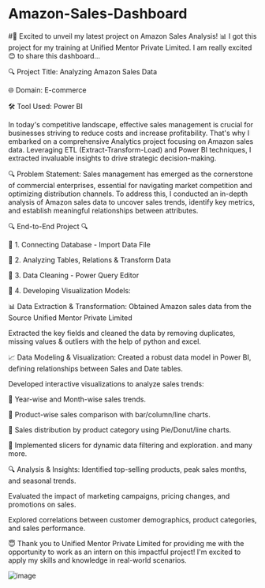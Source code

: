 # Amazon-Sales-Dashboard
#🚀 Excited to unveil my latest project on Amazon Sales Analysis! 📊
I got this project for my training at Unified Mentor Private Limited. I am really excited 😊 to share this dashboard...


🔍 Project Title: Analyzing Amazon Sales Data

🌐 Domain: E-commerce

🛠 Tool Used: Power BI


In today's competitive landscape, effective sales management is crucial for businesses striving to reduce costs and increase profitability. That's why I embarked on a comprehensive Analytics project focusing on Amazon sales data. Leveraging ETL (Extract-Transform-Load) and Power BI techniques, I extracted invaluable insights to drive strategic decision-making.

🔍 Problem Statement:
Sales management has emerged as the cornerstone of commercial enterprises, essential for navigating market competition and optimizing distribution channels. To address this, I conducted an in-depth analysis of Amazon sales data to uncover sales trends, identify key metrics, and establish meaningful relationships between attributes.

🔍 End-to-End Project 🔍

🔗 1. Connecting Database - Import Data File

🔗 2. Analyzing Tables, Relations & Transform Data

🔗 3. Data Cleaning - Power Query Editor 

🔗 4. Developing Visualization Models:

📊 Data Extraction & Transformation:
Obtained Amazon sales data from the Source Unified Mentor Private Limited

Extracted the key fields and cleaned the data by removing duplicates, missing values & outliers with the help of python and excel.

📈 Data Modeling & Visualization:
Created a robust data model in Power BI, defining relationships between Sales and Date tables.

Developed interactive visualizations to analyze sales trends:

📅 Year-wise and Month-wise sales trends.

🛒 Product-wise sales comparison with bar/column/line charts.

🍰 Sales distribution by product category using Pie/Donut/line charts.

🧩 Implemented slicers for dynamic data filtering and exploration.
and many more.

🔍 Analysis & Insights:
Identified top-selling products, peak sales months, and seasonal trends.

Evaluated the impact of marketing campaigns, pricing changes, and promotions on sales.

Explored correlations between customer demographics, product categories, and sales performance.

😇 Thank you to Unified Mentor Private Limited for providing me with the opportunity to work as an intern on this impactful project! I'm excited to apply my skills and knowledge in real-world scenarios.

![image](https://github.com/parnikazade31/Amazon-Sales-Dashboard/assets/157107864/1f22b4f6-9cca-45bc-a10f-59362fc2020f)
